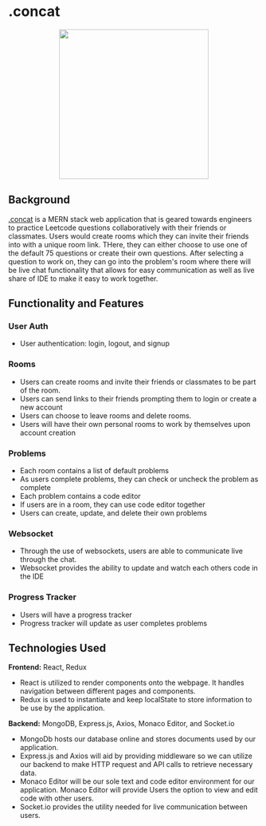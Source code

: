 # .concat
<p align="center">
  <img width="300" height="300" src="https://github.com/jzhou45/.concat/blob/main/frontend/src/assets/images/concat_logo.png">
</p>

## Background 

[.concat](https://concat-mern.herokuapp.com) is a MERN stack web application that is geared towards engineers to practice Leetcode questions collaboratively with their friends or classmates. Users would create rooms which they can invite their friends into with a unique room link. THere, they can either choose to use one of the default 75 questions or create their own questions. After selecting a question to work on, they can go into the problem's room where there will be live chat functionality that allows for easy communication as well as live share of IDE to make it easy to work together.    

## Functionality and Features

### User Auth 
  - User authentication: login, logout, and signup
  
### Rooms 
  - Users can create rooms and invite their friends or classmates to be part of the room. 
  - Users can send links to their friends prompting them to login or create a new account
  - Users can choose to leave rooms and delete rooms.
  - Users will have their own personal rooms to work by themselves upon account creation
[](https://github.com/jzhou45/.concat/blob/main/frontend/src/assets/images/user-auth.gif)

### Problems
  - Each room contains a list of default problems
  - As users complete problems, they can check or uncheck the problem as complete
  - Each problem contains a code editor
  - If users are in a room, they can use code editor together
  - Users can create, update, and delete their own problems
[](https://github.com/jzhou45/.concat/blob/main/frontend/src/assets/images/problems.gif)


### Websocket
  - Through the use of websockets, users are able to communicate live through the chat.
  - Websocket provides the ability to update and watch each others code in the IDE
  
[](https://github.com/jzhou45/.concat/blob/main/frontend/src/assets/images/chat.gif)
[](https://github.com/jzhou45/.concat/blob/main/frontend/src/assets/images/ide.gif)

### Progress Tracker
  - Users will have a progress tracker
  - Progress tracker will update as user completes problems
[](https://github.com/jzhou45/.concat/blob/main/frontend/src/assets/images/progress-tracker.gif)

## Technologies Used

**Frontend:** React, Redux

- React is utilized to render components onto the webpage. It handles navigation between different pages and components.
- Redux is used to instantiate and keep localState to store information to be use by the application.

**Backend:** MongoDB, Express.js, Axios, Monaco Editor, and Socket.io

- MongoDb hosts our database online and stores documents used by our application.
- Express.js and Axios will aid by providing middleware so we can utilize our backend to make HTTP request and API calls to retrieve necessary data.
- Monaco Editor will be our sole text and code editor environment for our application. Monaco Editor will provide Users the option to view and edit code with other users.
- Socket.io provides the utility needed for live communication between users.
                                                                     
